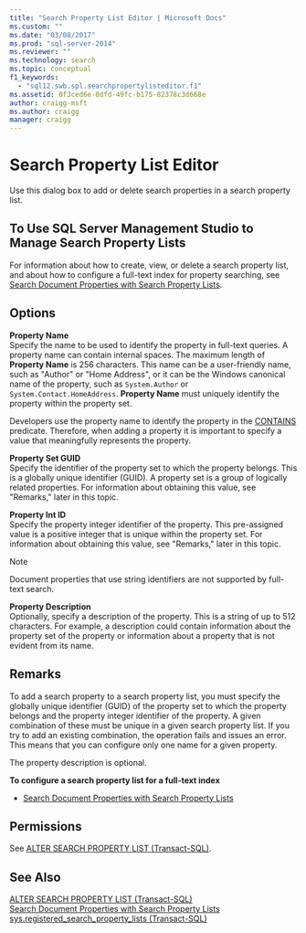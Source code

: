 ```yaml
---
title: "Search Property List Editor | Microsoft Docs"
ms.custom: ""
ms.date: "03/08/2017"
ms.prod: "sql-server-2014"
ms.reviewer: ""
ms.technology: search
ms.topic: conceptual
f1_keywords: 
  - "sql12.swb.spl.searchpropertylisteditor.f1"
ms.assetid: 0f3ced6e-0dfd-49fc-b175-82378c3d668e
author: craigg-msft
ms.author: craigg
manager: craigg
---
```

# Search Property List Editor
  Use this dialog box to add or delete search properties in a search property list.  
  
## To Use SQL Server Management Studio to Manage Search Property Lists  
 For information about how to create, view, or delete a search property list, and about how to configure a full-text index for property searching, see [Search Document Properties with Search Property Lists](../relational-databases/search/search-document-properties-with-search-property-lists.md).  
  
## Options  
 **Property Name**  
 Specify the name to be used to identify the property in full-text queries. A property name can contain internal spaces. The maximum length of **Property Name** is 256 characters. This name can be a user-friendly name, such as "Author" or "Home Address", or it can be the Windows canonical name of the property, such as `System.Author` or `System.Contact.HomeAddress`. **Property Name** must uniquely identify the property within the property set.  
  
 Developers use the property name to identify the property in the [CONTAINS](/sql/t-sql/queries/contains-transact-sql) predicate. Therefore, when adding a property it is important to specify a value that meaningfully represents the property.  
  
 **Property Set GUID**  
 Specify the identifier of the property set to which the property belongs. This is a globally unique identifier (GUID). A property set is a group of logically related properties. For information about obtaining this value, see "Remarks," later in this topic.  
  
 **Property Int ID**  
 Specify the property integer identifier of the property. This pre-assigned value is a positive integer that is unique within the property set. For information about obtaining this value, see "Remarks," later in this topic.  
  
> [!NOTE]  
>  Document properties that use string identifiers are not supported by full-text search.  
  
 **Property Description**  
 Optionally, specify a description of the property. This is a string of up to 512 characters. For example, a description could contain information about the property set of the property or information about a property that is not evident from its name.  
  
## Remarks  
 To add a search property to a search property list, you must specify the globally unique identifier (GUID) of the property set to which the property belongs and the property integer identifier of the property. A given combination of these must be unique in a given search property list. If you try to add an existing combination, the operation fails and issues an error. This means that you can configure only one name for a given property.  
  
 The property description is optional.  
  
 **To configure a search property list for a full-text index**  
  
-   [Search Document Properties with Search Property Lists](../relational-databases/search/search-document-properties-with-search-property-lists.md)  
  
## Permissions  
 See [ALTER SEARCH PROPERTY LIST &#40;Transact-SQL&#41;](/sql/t-sql/statements/alter-search-property-list-transact-sql).  
  
## See Also  
 [ALTER SEARCH PROPERTY LIST &#40;Transact-SQL&#41;](/sql/t-sql/statements/alter-search-property-list-transact-sql)   
 [Search Document Properties with Search Property Lists](../relational-databases/search/search-document-properties-with-search-property-lists.md)   
 [sys.registered_search_property_lists &#40;Transact-SQL&#41;](/sql/relational-databases/system-catalog-views/sys-registered-search-property-lists-transact-sql)  
  
  
